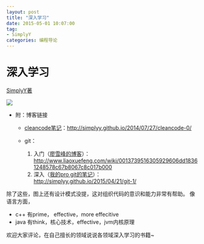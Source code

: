 ```yaml
---
layout: post
title: "深入学习"
date: 2015-05-01 10:07:00
tag: 
- SimplyY
categories: 编程导论
---
```


# 深入学习
[SimplyY著](http://simplyy.github.io/pages/about.html)

![](http://i2.tietuku.com/796a8ca7214160e1.png)

- 附：博客链接
	- [cleancode笔记](http://simplyy.github.io/2014/07/27/cleancode-0/
)：http://simplyy.github.io/2014/07/27/cleancode-0/

	- git：
		1. 入门（[廖雪峰的博客](http://www.liaoxuefeng.com/wiki/0013739516305929606dd18361248578c67b8067c8c017b000)）：http://www.liaoxuefeng.com/wiki/0013739516305929606dd18361248578c67b8067c8c017b000
		2. 深入（[我的pro git的笔记](http://simplyy.github.io/2015/04/21/git-1/)）：http://simplyy.github.io/2015/04/21/git-1/


除了这些，图上还有设计模式没提，这对组织代码的意识和能力非常有帮助。
像语言方面，
- c++ 有prime， effective，more effecitive
- java 有think，核心技术，effective，jvm内核原理

欢迎大家评论，在自己擅长的领域说说各领域深入学习的书籍~
